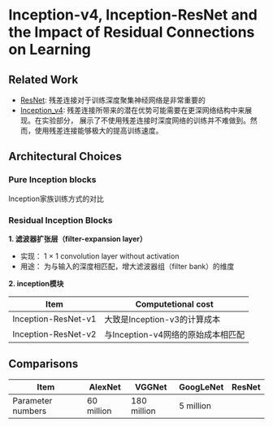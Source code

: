 # Inception-v4, Inception-ResNet and the Impact of Residual Connections on Learning
## Related Work
- [ResNet](https://www.cv-foundation.org/openaccess/content_cvpr_2016/papers/He_Deep_Residual_Learning_CVPR_2016_paper.pdf): 
残差连接对于训练深度聚集神经网络是非常重要的
- [Inception_v4](https://arxiv.org/abs/1602.07261): 残差连接所带来的潜在优势可能需要在更深网络结构中来展现。在实验部分，
展示了不使用残差连接时深度网络的训练并不难做到。然而，使用残差连接能够极大的提高训练速度。

## Architectural Choices
### Pure Inception blocks
Inception家族训练方式的对比
### Residual Inception Blocks
**1. 滤波器扩张层（filter-expansion layer）**
- 实现： 1 × 1 convolution layer without activation
- 用途： 为与输入的深度相匹配，增大滤波器组（filter bank）的维度

**2. inception模块**

Item | Computetional cost
----- | --------------------
Inception-ResNet-v1 | 大致是Inception-v3的计算成本
Inception-ResNet-v2 | 与Inception-v4网络的原始成本相匹配








## Comparisons
Item | AlexNet | VGGNet | GoogLeNet | ResNet 
-----|---------|--------|-----------|-------
Parameter numbers | 60 million | 180 million |5 million 


